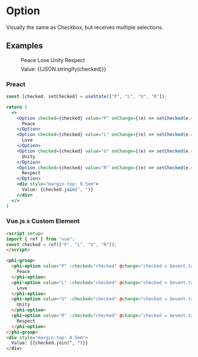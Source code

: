# Option

Visually the same as Checkbox, but receives multiple selections.

## Examples

<script setup>
import { ref } from "vue";
const checked = ref(["P", "L", "U", "R"]);
</script>

<figure>
  <phi-group>
    <phi-option value="P" :checked="checked" @change="checked = $event.target.checked">
      Peace
    </phi-option>
    <phi-option value="L" :checked="checked" @change="checked = $event.target.checked">
      Love
    </phi-option>
    <phi-option value="U" :checked="checked" @change="checked = $event.target.checked">
      Unity
    </phi-option>
    <phi-option value="R" :checked="checked" @change="checked = $event.target.checked">
      Respect
    </phi-option>
  </phi-group>
  <div style="margin-top: 0.5em">
    Value: {{JSON.stringify(checked)}}
  </div>
</figure>

### Preact

``` jsx
const [checked, setChecked] = useState(["P", "L", "U", "R"]);

return (
  <>
    <Option checked={checked} value="P" onChange={(e) => setChecked(e.currentTarget.value)}>
      Peace
    </Option>
    <Option checked={checked} value="L" onChange={(e) => setChecked(e.currentTarget.value)}>
      Love
    </Option>
    <Option checked={checked} value="U" onChange={(e) => setChecked(e.currentTarget.value)}>
      Unity
    </Option>
    <Option checked={checked} value="R" onChange={(e) => setChecked(e.currentTarget.value)}>
      Respect
    </Option>
    <div style="margin-top: 0.5em">
      Value: {checked.join(", ")}
    </div>
  </>
)
```

### Vue.js x Custom Element

``` html
<script setup>
import { ref } from "vue";
const checked = ref(["P", "L", "U", "R"]);
</script>

<phi-group>
  <phi-option value="P" :checked="checked" @change="checked = $event.target.checked">
    Peace
  </phi-option>
  <phi-option value="L" :checked="checked" @change="checked = $event.target.checked">
    Love
  </phi-option>
  <phi-option value="U" :checked="checked" @change="checked = $event.target.checked">
    Unity
  </phi-option>
  <phi-option value="R" :checked="checked" @change="checked = $event.target.checked">
    Respect
  </phi-option>
</phi-group>
<div style="margin-top: 0.5em">
  Value: {{checked.join(", ")}}
</div>
```
